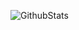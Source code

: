 ![GithubStats](https://github-readme-stats.vercel.app/api?username=0xXiaoChen&show_icons=true&theme=dark&count_private=true)
